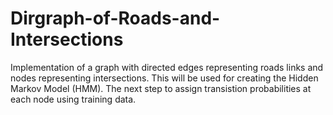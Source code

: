 # Dirgraph-of-Roads-and-Intersections
Implementation of a graph with directed edges representing roads links and nodes representing intersections. This will be used for creating the Hidden Markov Model (HMM). The next step to assign transistion probabilities at each node using training data. 
